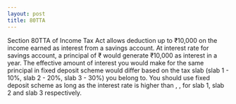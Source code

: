 ```yaml
---
layout: post
title: 80TTA
---
```


Section 80TTA of Income Tax Act allows deduction up to ₹10,000 on the
income earned as interest from a savings account. At <span
id='base'></span> interest rate for savings account, a principal of
₹<span id='principal'></span> would generate ₹10,000 as interest in a
year. The effective amount of interest you would make for the same
principal in fixed deposit scheme would differ based on the tax slab
(slab 1 - 10%, slab 2 - 20%, slab 3 - 30%) you belong to. You should
use fixed deposit scheme as long as the interest rate is higher than
<span id='slab_1'></span>, <span id='slab_2'></span>, <span
id='slab_3'></span> for slab 1, slab 2 and slab 3 respectively.

<svg class="tta" id="section-80tta"></svg>

<link rel="stylesheet" href="/public/css/80tta.css"/>
<script src="/public/js/d3.js"></script>
<script src="/public/js/underscore.js"></script>
<script src="/public/js/80tta.js"></script>
